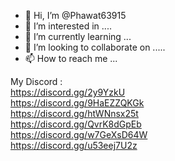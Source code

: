 - 👋 Hi, I’m @Phawat63915
- 👀 I’m interested in ....
- 🌱 I’m currently learning ...
- 💞️ I’m looking to collaborate on .....
- 📫 How to reach me ...

My Discord :
    <br> https://discord.gg/2y9YzkU
    <br> https://discord.gg/9HaEZZQKGk
    <br> https://discord.gg/htWNnsx25t
    <br> https://discord.gg/QvrK8dGpEb
    <br> https://discord.gg/w7GeXsD64W
    <br> https://discord.gg/u53eej7U2z
<!---
Phawat63915/Phawat63915 is a ✨ special ✨ repository because its `README.md` (this file) appears on your GitHub profile.
You can click the Preview link to take a look at your changes.
--->
